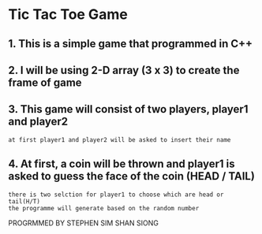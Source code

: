 # Tic Tac Toe Game

## 1. This is a simple game that programmed in C++
## 2. I will be using 2-D array (3 x 3) to create the frame of game
## 3. This game will consist of two players, player1 and player2
	at first player1 and player2 will be asked to insert their name
## 4. At first, a coin will be thrown and player1 is asked to guess the face of the coin (HEAD / TAIL)
	there is two selction for player1 to choose which are head or tail(H/T)
	the programme will generate based on the random number

PROGRMMED BY STEPHEN SIM SHAN SIONG